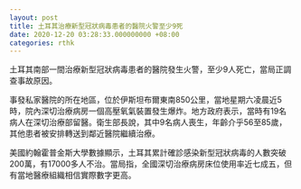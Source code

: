```yaml
---
layout: post
title: 土耳其治療新型冠狀病毒患者的醫院火警至少9死
date: 2020-12-20 03:28:33.000000000 +08:00
categories: rthk
---
```


土耳其南部一間治療新型冠狀病毒患者的醫院發生火警，至少9人死亡，當局正調查事故原因。

事發私家醫院的所在地區，位於伊斯坦布爾東南850公里，當地星期六凌晨近5時，院內深切治療病房一個高壓氧氣裝置發生爆炸。地方政府表示，當時有19名病人在深切治療部留醫。衛生部長說，其中9名病人喪生，年齡介乎56至85歲，其他患者被安排轉送到鄰近醫院繼續治療。

美國約翰霍普金斯大學數據顯示，土耳其累計確診感染新型冠狀病毒的人數突破200萬，有17000多人不治。當局指，全國深切治療病房床位使用率近七成五，但有當地醫療組織相信實際數字更高。
